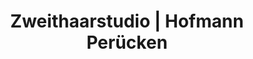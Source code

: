---
title: "Zweithaarstudio | Hofmann Perücken"
url: /dresden/zweithaarstudio-hofmann-peruecken/
shop: Allgemein
---